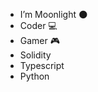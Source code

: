 - I’m Moonlight 🌑
- Coder 💻
- Gamer 🎮
- Solidity 
- Typescript
- Python


<!---
moonlight2k/moonlight2k is a ✨ special ✨ repository because its `README.md` (this file) appears on your GitHub profile.
You can click the Preview link to take a look at your changes.
--->
